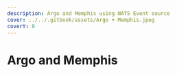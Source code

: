 ```yaml
---
description: Argo and Memphis using NATS Event source
cover: ../../.gitbook/assets/Argo + Memphis.jpeg
coverY: 0
---
```


# Argo and Memphis

